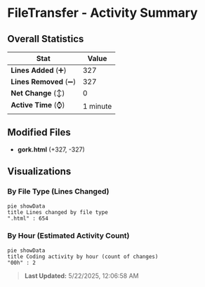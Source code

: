 # FileTransfer - Activity Summary 

## Overall Statistics

| Stat                   | Value                                                             |
| ---------------------- | ----------------------------------------------------------------- |
| **Lines Added** (➕)   | 327                                          |
| **Lines Removed** (➖) | 327                                        |
| **Net Change** (↕)    | 0                |
| **Active Time** (⌚)   | 1 minute |


## Modified Files
- **gork.html** (+327, -327)

## Visualizations

### By File Type (Lines Changed)

```mermaid
pie showData
title Lines changed by file type
".html" : 654
```

### By Hour (Estimated Activity Count)

```mermaid
pie showData
title Coding activity by hour (count of changes)
"00h" : 2
```


> **Last Updated:** 5/22/2025, 12:06:58 AM